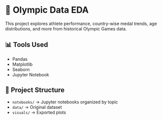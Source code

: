# 🏅 Olympic Data EDA

This project explores athlete performance, country-wise medal trends, age distributions, and more from historical Olympic Games data.

## 📊 Tools Used
- Pandas
- Matplotlib
- Seaborn
- Jupyter Notebook

## 📁 Project Structure
- `notebooks/` → Jupyter notebooks organized by topic
- `data/` → Original dataset
- `visuals/` → Exported plots
